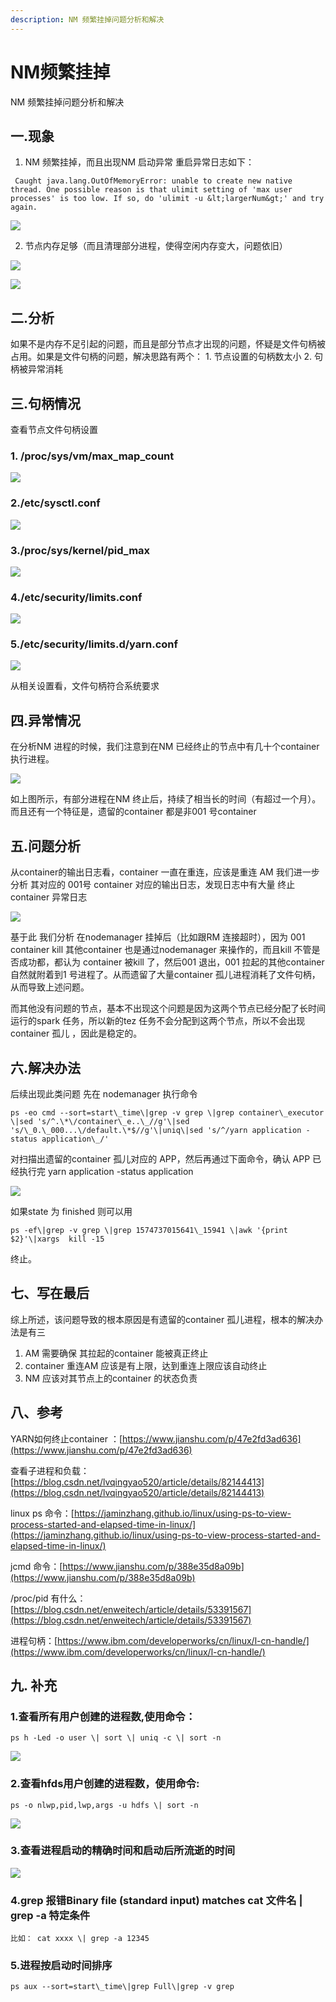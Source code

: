 ```yaml
---
description: NM 频繁挂掉问题分析和解决
---
```


# NM频繁挂掉

NM 频繁挂掉问题分析和解决

## 一.现象

1. NM 频繁挂掉，而且出现NM 启动异常 重启异常日志如下：

  ```text
   Caught java.lang.OutOfMemoryError: unable to create new native thread. One possible reason is that ulimit setting of 'max user processes' is too low. If so, do 'ulimit -u &lt;largerNum&gt;' and try again.
   ```   
![](../.gitbook/assets//nm1.png)

2. 节点内存足够（而且清理部分进程，使得空闲内存变大，问题依旧）

![](../.gitbook/assets//nm2.png)

![](../.gitbook/assets//nm3.png)

## 二.分析

如果不是内存不足引起的问题，而且是部分节点才出现的问题，怀疑是文件句柄被占用。如果是文件句柄的问题，解决思路有两个： 1. 节点设置的句柄数太小 2. 句柄被异常消耗

## 三.句柄情况

查看节点文件句柄设置

###  1. /proc/sys/vm/max\_map\_count

![](../.gitbook/assets/nm4.png)

### 2./etc/sysctl.conf

![](../.gitbook/assets/nm5.png)

### 3./proc/sys/kernel/pid\_max

![](../.gitbook/assets/nm6.png)

### 4./etc/security/limits.conf

![](../.gitbook/assets/nm7.png)

### 5./etc/security/limits.d/yarn.conf

![](../.gitbook/assets/nm8.png)

从相关设置看，文件句柄符合系统要求

## 四.异常情况

在分析NM 进程的时候，我们注意到在NM 已经终止的节点中有几十个container 执行进程。   

![](../.gitbook/assets/nm9.png)

如上图所示，有部分进程在NM 终止后，持续了相当长的时间（有超过一个月）。 而且还有一个特征是，遗留的container 都是非001 号container

## 五.问题分析

从container的输出日志看，container 一直在重连，应该是重连 AM 我们进一步分析 其对应的 001号 container 对应的输出日志，发现日志中有大量 终止 container 异常日志

![](../.gitbook/assets/nm10.png)

基于此 我们分析 在nodemanager 挂掉后（比如跟RM 连接超时），因为 001 container kill 其他container 也是通过nodemanager 来操作的，而且kill 不管是否成功都，都认为 container 被kill 了，然后001 退出，001 拉起的其他container 自然就附着到1 号进程了。从而遗留了大量container 孤儿进程消耗了文件句柄，从而导致上述问题。

而其他没有问题的节点，基本不出现这个问题是因为这两个节点已经分配了长时间运行的spark 任务，所以新的tez 任务不会分配到这两个节点，所以不会出现container 孤儿 ，因此是稳定的。

## 六.解决办法

后续出现此类问题 先在 nodemanager 执行命令

```text
ps -eo cmd --sort=start\_time\|grep -v grep \|grep container\_executor \|sed 's/^.\*\/container\_e..\_//g'\|sed 's/\_0.\_000...\/default.\*$//g'\|uniq\|sed 's/^/yarn application -status application\_/'
```

对扫描出遗留的container 孤儿对应的 APP，然后再通过下面命令，确认 APP 已经执行完 yarn application -status application

![](../.gitbook/assets/nm11.png)

如果state 为 finished 则可以用

```text
ps -ef\|grep -v grep \|grep 1574737015641\_15941 \|awk '{print $2}'\|xargs  kill -15
```

终止。

## 七、写在最后

综上所述，该问题导致的根本原因是有遗留的container 孤儿进程，根本的解决办法是有三

1. AM 需要确保 其拉起的container 能被真正终止
2. container 重连AM 应该是有上限，达到重连上限应该自动终止
3. NM 应该对其节点上的container 的状态负责

## 八、参考

YARN如何终止container ：[https://www.jianshu.com/p/47e2fd3ad636](https://www.jianshu.com/p/47e2fd3ad636)

查看子进程和负载：[https://blog.csdn.net/lvqingyao520/article/details/82144413](https://blog.csdn.net/lvqingyao520/article/details/82144413)

linux ps 命令：[https://jaminzhang.github.io/linux/using-ps-to-view-process-started-and-elapsed-time-in-linux/](https://jaminzhang.github.io/linux/using-ps-to-view-process-started-and-elapsed-time-in-linux/)

jcmd 命令：[https://www.jianshu.com/p/388e35d8a09b](https://www.jianshu.com/p/388e35d8a09b)

/proc/pid 有什么：[https://blog.csdn.net/enweitech/article/details/53391567](https://blog.csdn.net/enweitech/article/details/53391567)

进程句柄：[https://www.ibm.com/developerworks/cn/linux/l-cn-handle/](https://www.ibm.com/developerworks/cn/linux/l-cn-handle/)

## 九. 补充

### 1.查看所有用户创建的进程数,使用命令：

```text
ps h -Led -o user \| sort \| uniq -c \| sort -n
```

![](/images/nm12.jpeg)

### 2.查看hfds用户创建的进程数，使用命令:

```text
ps -o nlwp,pid,lwp,args -u hdfs \| sort -n
```

![](../.gitbook/assets/nm13.png)

### 3.查看进程启动的精确时间和启动后所流逝的时间

![](../.gitbook/assets/nm14.png)

### 4.grep 报错Binary file \(standard input\) matches cat 文件名 \| grep -a 特定条件

```text
比如： cat xxxx \| grep -a 12345
```

### 5.进程按启动时间排序

```text
ps aux --sort=start\_time\|grep Full\|grep -v grep
```
